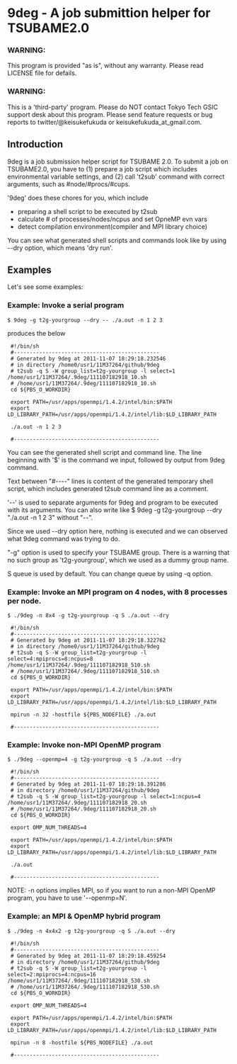 9deg - A job submittion helper for TSUBAME2.0
==============================================

### WARNING:
This program is provided "as is", without any warranty.
Please read LICENSE file for defails.

### WARNING:
This is a 'third-party' program. Please do NOT contact Tokyo Tech GSIC
support desk about this program.
Please send feature requests or bug reports to twitter/@keisukefukuda or
keisukefukuda_at_gmail.com.


Introduction
------------

9deg is a job submission helper script for TSUBAME 2.0.
To submit a job on TSUBAME2.0, you have to (1) prepare a job script which includes
environmental variable settings, and (2) call 't2sub' command with correct arguments,
such as #node/#procs/#cups.

'9deg' does these chores for you, which include

 - preparing a shell script to be executed by t2sub
 - calculate # of processes/nodes/ncpus and set OpneMP evn vars
 - detect compilation environment(compiler and MPI library choice)

You can see what generated shell scripts and commands look like by using --dry option, which means 'dry run'.

Examples
--------

Let's see some examples:

### Example: Invoke a serial program

    $ 9deg -g t2g-yourgroup --dry -- ./a.out -n 1 2 3

produces the below

     #!/bin/sh
     #----------------------------------------------
     # Generated by 9deg at 2011-11-07 18:29:18.232546
     # in directory /home0/usr1/11M37264/github/9deg
     # t2sub -q S -W group_list=t2g-yourgroup -l select=1 /home/usr1/11M37264/.9deg/111107182918_10.sh
     # /home/usr1/11M37264/.9deg/111107182918_10.sh
     cd ${PBS_O_WORKDIR}
     
     export PATH=/usr/apps/openmpi/1.4.2/intel/bin:$PATH
     export LD_LIBRARY_PATH=/usr/apps/openmpi/1.4.2/intel/lib:$LD_LIBRARY_PATH
     
     ./a.out -n 1 2 3
     
     #----------------------------------------------
     
     


You can see the generated shell script and command line.
The line beginning with '$' is the command we input, followed by
output from 9deg command.

Text between "#----" lines is content of the generated temporary shell script,
which includes generated t2sub command line as a comment.

'--' is used to separate arguments for 9deg and program to be executed
with its arguments. You can also write like
$ 9deg -g t2g-yourgroup --dry "./a.out -n 1 2 3"
without "--".

Since we used --dry option here, nothing is executed and we can observed
what 9deg command was trying to do.

"-g" option is used to specify your TSUBAME group. There is a warning
that no such group as 't2g-yourgroup', which we used as a dummy group name.

S queue is used by default. You can change queue by using -q option.


### Example: Invoke an MPI program on 4 nodes, with 8 processes per node.

    $ ./9deg -n 8x4 -g t2g-yourgroup -q S ./a.out --dry

     #!/bin/sh
     #----------------------------------------------
     # Generated by 9deg at 2011-11-07 18:29:18.322762
     # in directory /home0/usr1/11M37264/github/9deg
     # t2sub -q S -W group_list=t2g-yourgroup -l select=4:mpiprocs=8:ncpus=8 /home/usr1/11M37264/.9deg/111107182918_510.sh
     # /home/usr1/11M37264/.9deg/111107182918_510.sh
     cd ${PBS_O_WORKDIR}
     
     export PATH=/usr/apps/openmpi/1.4.2/intel/bin:$PATH
     export LD_LIBRARY_PATH=/usr/apps/openmpi/1.4.2/intel/lib:$LD_LIBRARY_PATH
     
     mpirun -n 32 -hostfile ${PBS_NODEFILE} ./a.out
     
     #----------------------------------------------
     
     

### Example: Invoke non-MPI OpenMP program

    $ ./9deg --openmp=4 -g t2g-yourgroup -q S ./a.out --dry

     #!/bin/sh
     #----------------------------------------------
     # Generated by 9deg at 2011-11-07 18:29:18.391286
     # in directory /home0/usr1/11M37264/github/9deg
     # t2sub -q S -W group_list=t2g-yourgroup -l select=1:ncpus=4 /home/usr1/11M37264/.9deg/111107182918_20.sh
     # /home/usr1/11M37264/.9deg/111107182918_20.sh
     cd ${PBS_O_WORKDIR}
     
     export OMP_NUM_THREADS=4
     
     export PATH=/usr/apps/openmpi/1.4.2/intel/bin:$PATH
     export LD_LIBRARY_PATH=/usr/apps/openmpi/1.4.2/intel/lib:$LD_LIBRARY_PATH
     
     ./a.out
     
     #----------------------------------------------
     
     

NOTE: -n options implies MPI, so if you want to run a non-MPI OpenMP program, you have to use '--openmp=N'.

### Example: an MPI & OpenMP hybrid program

    $ ./9deg -n 4x4x2 -g t2g-yourgroup -q S ./a.out --dry

     #!/bin/sh
     #----------------------------------------------
     # Generated by 9deg at 2011-11-07 18:29:18.459254
     # in directory /home0/usr1/11M37264/github/9deg
     # t2sub -q S -W group_list=t2g-yourgroup -l select=2:mpiprocs=4:ncpus=16 /home/usr1/11M37264/.9deg/111107182918_530.sh
     # /home/usr1/11M37264/.9deg/111107182918_530.sh
     cd ${PBS_O_WORKDIR}
     
     export OMP_NUM_THREADS=4
     
     export PATH=/usr/apps/openmpi/1.4.2/intel/bin:$PATH
     export LD_LIBRARY_PATH=/usr/apps/openmpi/1.4.2/intel/lib:$LD_LIBRARY_PATH
     
     mpirun -n 8 -hostfile ${PBS_NODEFILE} ./a.out
     
     #----------------------------------------------
     
     

